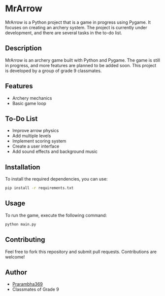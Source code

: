 # MrArrow

MrArrow is a Python project that is a game in progress using Pygame. It focuses on creating an archery system. The project is currently under development, and there are several tasks in the to-do list.

## Description
MrArrow is an archery game built with Python and Pygame. The game is still in progress, and more features are planned to be added soon. This project is developed by a group of grade 9 classmates.

## Features
- Archery mechanics
- Basic game loop

## To-Do List
- Improve arrow physics
- Add multiple levels
- Implement scoring system
- Create a user interface
- Add sound effects and background music

## Installation
To install the required dependencies, you can use:
```sh
pip install -r requirements.txt
```

## Usage
To run the game, execute the following command:
```sh
python main.py
```

## Contributing
Feel free to fork this repository and submit pull requests. Contributions are welcome!

## Author
- [Prarambha369](https://github.com/Prarambha369)
- Classmates of Grade 9
